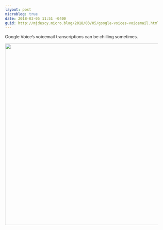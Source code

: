 ```yaml
---
layout: post
microblog: true
date: 2018-03-05 11:51 -0400
guid: http://mjdescy.micro.blog/2018/03/05/google-voices-voicemail.html
---
```

Google Voice’s voicemail transcriptions can be chilling sometimes.

<img src="http://mjdescy.micro.blog/uploads/2018/1cb3be8d51.jpg" width="599" height="600" />
